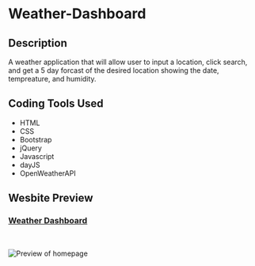 # Weather-Dashboard

## Description

A weather application that will allow user to input a location, click search, and get a 5 day forcast of the desired location showing the date, tempreature, and humidity.

## Coding Tools Used 

* HTML
* CSS
* Bootstrap
* jQuery
* Javascript
* dayJS
* OpenWeatherAPI

## Wesbite Preview

### <ins>[Weather Dashboard]()</ins>

<br>

![Preview of homepage]()